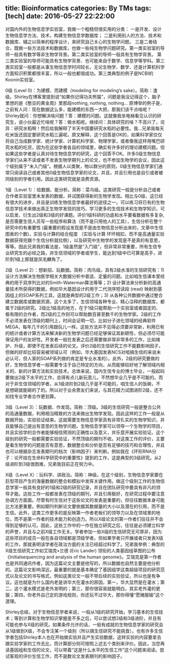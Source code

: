 title: Bioinformatics
categories: By TMs
tags: [tech]
date: 2016-05-27 22:22:00
---

对国内外的生物信息学实验室，我做一个粗糙但很实用的分类：
一是开发、设计生物信息学方法、技术，构建生物信息学数据库；
二是利用别人的方法、技术和数据库、辅之以简单的程序设计，来研究自己关心的生物学问题。
三是二者结合，既做一些方法技术和数据库，也做一些纯生物学问题研究。第一类实验室的导师一般具有数学等非生物学背景。第二类实验室的导师一般具有生物学背景。
第三类实验室的导师可能具有生物学背景、也可能来自于数学、信息学等学科。第三类实验室一般都是从事生物信息学时间较长，无论生物学、数学、还是计算机科学方面知识积累都很丰富，所以一般也都很成功。第三类典型的例子是NCBI的Koonin实验室。

0级 (Level 0)：为建模、而建模（modeling for modeling’s sake）。简称：渣级。Shirley在博客里提到说“如果你记得功夫熊猫”，问题是我没记得这个，脑子里想的是《憨豆的黄金周》里那段nothing, nothing, nothing… 原博举的例子是，之前有人问：现在数据这么多，能建模的东西一大把，那我们该干点啥呢？Shirley就问：你想解决啥问题？答：建模的问题。这就像我坐电梯看见认识的研究生，说小伙最近忙啥呢？答：做水稻呢。继续问：具体研究的啥？不高兴了，诧异：研究水稻啊！然后给我解释了半天中国要研究水稻的必要性。我…兄弟我每天吃米饭还固定要研究水稻三遍呢。原文解释，这个回答是OK的，如果科学家仅仅将自己当成数学家、统计学家、计算机科学家、物理学家，或者像我这样用嘴巴研究水稻的吃货，因为在这些学者各自的领域里，确实有许多好的理论建模问题。但如果这些学者是认真对待生物信息学的研究，这个回答不OK。许多0级生物信息学家们从来不读或者不发表生物学期刊上的论文，也不参加生物学的会议，因此这个级别属于“未入门级”。根据人以类聚，物以群分的原则，0级生物信息学家们通常只阅读自己或者其他0级生物信息学家的论文，并且，并且引用也是自引或者被同级别的学者引用。因此这类研究就是浪费资源。

1级（Level 1）：给数据、能分析。简称：菜鸟级。这类研究一般是分析自己或者合作者实验室里未发表的数据，并试图获得新的生物学发现。相比与0级，这已经有很大的进步，并且是训练生物信息学者最好的途径之一。可以练习将已有的生物信息学技术来做出真正生物学发现的技巧，学习更多的生信技术和生物学知识，可以启发、衍生出2级和3级的好课题。评价1级科研的功底和水平要看数据有多复杂, 是否需要生信人员写一些程序和算法（而不是只用他人的工具），生信分析在整个研究中的有重要性 (最重要的假设发现是不是由生物信息分析出来的，文章中生信图表的个数)，实验与计算的结合程度 （实验与计算 环环相扣，而不是高通量实验数据获得完跟个生信分析就拉倒），以及研究中生物学的发现是不是真的有意思，等等。因此兄弟我的看法是，1级虽然是“入门级”，但非常非常重要，所有生信专业研究生的必经之路，非生信领域的学者或学生，能达到1级中已可算是高手，进阶到1级上那就是凤毛麟角了。

2级（Level 2）：想新招、玩数据。简称：肉鸟级。具有2级水准的生信研究有：1) 设计方法解决生物医学相关大数据分析中普适、定量的问题。比如咱生信课本里经典的用于双序列比对的Smith-Waterman算法等等；2) 设计算法来分析新的高通量技术所获得的数据，例如华大基因设计的用于二代测序短读段 (read) 映射到基因组上的SOAP系列工具，这就是典型的2级工作；3) 从各种公共数据中通过整合建立数据库或数据资源。这个太多了，生信领域各种专业、精心注释的数据库，都属于2级的研究。2级比1级高的地方，在于1级只能帮助一个实验室或者固定的、极有限的合作者，而2级的工作则可以帮助数百甚至数千的生物学家。2级的工作不必须发表在顶级的期刊上，时间会证明一切，比如分子进化领域的经典软件MEGA，每年几千的引用跟玩儿一样。这些方法并不见得必须要非常新，利用已有的统计或者计算方法来解决新的生物学问题已经足够保证其新颖性，但必须尽可能保证用户的友好性。开发者一般在发表之后还需要做非常非常多的工作，比如维护、升级，即使不在发表后续的论文。评价2级的生信研究工作不能数影响因子，但做的好却比较容易被领域认可（例如，华大基因发表NCS对咱搞生信的来说未必认可，但人家的SOAP系列做的肯定是专业水准的）。此外，2级的研究要做的好，生物信息学者一般需要专注于自己特定的方向，从而能够较好地了解领域内相关的、新的计算方法和实验技术。总体来说，国内生信专业的博士毕业，一般起码要做出2级下水平的工作，总得有点儿新玩意儿，不然想毕业几乎是不可能的。而对于非生信领域的学者，从1级进阶到2级几乎是不可能的，咱生信人的饭碗，不是想砸就能砸的了的。所以对于业余票友们来说，与其花精力试图进阶2级，还不如找专业学者合作更划算。

3级（Level 3）：玩数据、作发现。简称：顶级。3级的生信研究一般是整合公共的高通量数据，利用相当精致的方法来做出生物学发现。因此这样的工作一般是从数据开始，实验验证结束。这就需要生物信息学家具有非常扎实的生物学知识，并且能够自己提出有意思的生物学问题。生物信息学家可以领导一个生物学的项目，并且实验学的合作者能够相信预测的正确性以及意义，并乐意开展实验验证。这个级别的研究一般都需要实验验证，不然顶级的期刊不收。对这类工作的评价，主要是看生物学的问题是否有意思，数据整合和分析是否有足够的技巧和合理性，并且也可以根据杂志发表期刊的档次（影响因子）来判断。例如我在《环形RNA分子：论开挂在生命科学研究中的重要性》提到的工作，这是典型的3级研究。从2级进阶到3级很困难，兄弟我目前正在努力中。

X级（Level X）：玩科学、讲政治。简称：神级。在这个级别，生物信息学家要在巨型项目产生的海量数据的整合和模拟中发挥关键作用。做这个级别工作的生物信息学家一般具有良好的1级和2级的研究记录，并且在团队研究中要具有非凡的领导才能。这些工作一般都发表在顶级的期刊，并且引用极好，在研究过程中要注意协调方方面面。尽管有时生信对于这些论文的发表是重要的，但往往数据本身可能比方法更重要。例如期刊判断论文要依据其数据量的大小以及潜在的引用，而不是生信。此外，这类工作更多的是反映第一作者老板们的领导力以及在领域里的地位，而不是第一作者的技术能力和创造力。所以X级论文的第一作者们往往并不会得到足够的认可。因此，这些工作中的一作在独立研究之后，往往是必须建立科学的声誉，并且与之前X级工作无关。学者参加一些X级的生信研究无可厚非，因为这些项目的成员一般在各自领域都是顶级学者。但如果学者只开展或者只发表X级的工作，那就表明该学者在政治方面的关注已经超过科学了。兄弟我举例：典型的X级生信研究工作如艾瑞克•兰德 (Eric Lander) 领衔的人类基因组草图的公布《Initialsequencing and analysis of the human genome》。艾瑞克是第一作者也是共同通讯作者，因为这篇论文主要是他写的，所以数据也自然主要是他分析的。这篇论文影响深远，最重要的就是基本确定了基因组学这类超级项目的研究范式以及论文的书写格式，例如这类论文一般不带后续的实验验证，所以也是有争议。这也就是为什么国内老是讲华大在灌水的原因，第一，华大显然是在灌水；第二，这个灌水模式是老外发明的；第三，那你很容易就能明白，其实老外灌的更狠；第四，你老外自己定的游戏规则，你还玩不过华大，那你得懂“愿赌服输”这个道理。

Shirley总结，对于生物信息学者来说，一般从1级的研究开始，学习基本的生信技术；等到计算和生物学知识掌握差不多之后，可以尝试想2级和3级进阶，并且有可能也参与X级的研究。如果条件允许的话，一般有成就的生物信息学家的研究会从1级做到X级，不会专注某一个级别（所以搞生信研究不能挑食）。也有许多生信学者包括Shirley本人也在开始做实验并且产生实验数据，这样实验的内容要拿去跟实验学家的工作去比，而计算部分则可按照上述五个类别来评价。因此，当您再读基因组和生信的论文，可以带着“这是什么水平的生信工作”这个问题来阅读。尝试客观的评价生信工作，而不是数论文发表期刊的影响因子。
